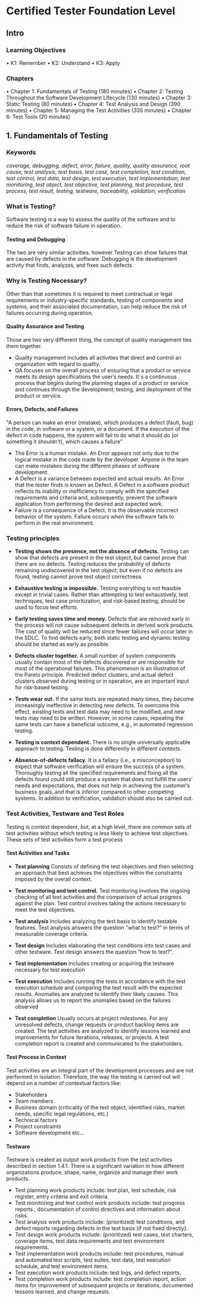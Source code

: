 # Certified Tester Foundation Level

## Intro

### Learning Objectives

• K1: Remember
• K2: Understand
• K3: Apply

### Chapters

• Chapter 1: Fundamentals of Testing (180 minutes)
• Chapter 2: Testing Throughout the Software Development Lifecycle (130 minutes)
• Chapter 3: Static Testing (80 minutes)
• Chapter 4: Test Analysis and Design (390 minutes)
• Chapter 5: Managing the Test Activities (335 minutes)
• Chapter 6: Test Tools (20 minutes)

## 1. Fundamentals of Testing

### Keywords

*coverage, debugging, defect, error, failure, quality, quality* *assurance, root cause, test analysis, test basis,*
*test case, test completion, test condition, test control, test* *data, test design, test execution, test*
*implementation, test monitoring, test object, test objective,* *test planning, test procedure, test process, test*
*result, testing, testware, traceability, validation, verification*

### What is Testing?

Software testing is a way to assess the quality of the
software and to reduce the risk of software failure in operation.

#### Testing and Debugging

The two are very similar activities. however Testing can show failures that are caused by defects in the
software. Debugging is the development activity that finds, analyzes, and fixes such defects.

### Why is Testing Necessary?

Other than that sometimes it is required to meet contractual or legal requirements or industry-specific standards, testing of components and systems, and their associated documentation, can help reduce the risk of failures occurring during operation.

#### Quality Assurance and Testing

Those are two very diffierent thing, the concept of quality management ties them together.

- Quality management includes all activities that direct and control an organization with regard to quality.
- QA focuses on the overall process of ensuring that a product or service meets its design specifications the user’s needs. It´s a continuous process that begins during the planning stages of a product or service and continues through the development, testing, and deployment of the product or service.

#### Errors, Defects, and Failures

"A person can make an error (mistake), which produces a defect (fault, bug) in the code, in software or a system, or a document. If the execution of the defect in code happens, the system will fail to do what it should do (or something it shouldn’t), which causes a failure"

- The Error is a human mistake. An Error appears not only due to the logical mistake in the code made by the developer. Anyone in the team can make mistakes during the different phases of software development.
- A Defect is a variance between expected and actual results. An Error that the tester finds is known as Defect. A Defect in a software product reflects its inability or inefficiency to comply with the specified requirements and criteria and, subsequently, prevent the software application from performing the desired and expected work.
- Failure is a consequence of a Defect. It is the observable incorrect behavior of the system. Failure occurs when the software fails to perform in the real environment.

### Testing principles

- **Testing shows the presence, not the absence of defects.**
 Testing can show that defects are present in the test object, but cannot prove that there are no defects. Testing reduces the probability of defects remaining undiscovered in the test object, but even if no defects are found, testing cannot prove test object correctness.

- **Exhaustive testing is impossible.**
Testing everything is not feasible except in trivial cases. Rather than attempting to test exhaustively, test techniques, test case prioritization, and risk-based testing, should be used to focus test efforts.

- **Early testing saves time and money.**
Defects that are removed early in the process will not cause
subsequent defects in derived work products. The cost of quality will be reduced since fewer failures will occur later in the SDLC. To find defects early, both static testing and dynamic testing should be started as early as possible.

- **Defects cluster together.**
A small number of system components usually contain most of the defects discovered or are responsible for most of the operational failures. This phenomenon is an illustration of the Pareto principle. Predicted defect clusters, and actual defect clusters observed during testing or in operation, are an important input for risk-based testing.

- **Tests wear out.**
If the same tests are repeated many times, they become increasingly ineffective in
detecting new defects. To overcome this effect, existing tests and test data may need to be modified, and new tests may need to be written. However, in some cases, repeating the same tests can have a beneficial outcome, e.g., in automated regression testing.

- **Testing is context dependent.**
There is no single universally applicable approach to testing. Testing is done differently in different contexts.

- **Absence-of-defects fallacy.**
It is a fallacy (i.e., a misconception) to expect that software verification will ensure the success of a system. Thoroughly testing all the specified requirements and fixing all the defects found could still produce a system that does not fulfill the users’ needs and expectations, that
does not help in achieving the customer’s business goals, and that is inferior compared to other competing systems. In addition to verification, validation should also be carried out.

### Test Activities, Testware and Test Roles

Testing is context dependent, but, at a high level, there are common sets of test activities without which
testing is less likely to achieve test objectives. These sets of test activities form a test process

#### Test Activities and Tasks

- **Test planning**
Consists of defining the test objectives and then selecting an approach that best achieves
the objectives within the constraints imposed by the overall context.

- **Test monitoring and test control.**
Test monitoring involves the ongoing checking of all test activities and
the comparison of actual progress against the plan. Test control involves taking the actions necessary to
meet the test objectives.

- **Test analysis**
Includes analyzing the test basis to identify testable features. Test analysis answers the question “what to test?” in terms of measurable coverage criteria.

- **Test design**
Includes elaborating the test conditions into test cases and other testware.  Test design answers the question “how to test?”.

- **Test implementation**
Includes creating or acquiring the testware necessary for test execution

- **Test execution**
Includes running the tests in accordance with the test execution schedule and comparing the test result with the expected results. Anomalies are analyzed to identify their likely causes. This analysis allows us to report the anomalies based on the failures observed

- **Test completion**
Usually occurs at project milestones. For any unresolved defects, change requests or product backlog items are created. The test activities are analyzed to identify lessons learned and improvements for future iterations, releases, or projects. A test completion report is created and communicated to the stakeholders.

#### Test Process in Context

Test activities are an integral part of the development processes and are not performed in isolation. Therefore, the way the testing is carried out will depend on a number of contextual factors like:

- Stakeholders
- Team members
- Business domain (criticality of the test object, identified risks, market needs, specific legal
regulations, etc.)
- Technical factors
- Project constraints
- Software development
etc...

#### Testware

Testware is created as output work products from the test activities described in section 1.4.1. There is a
significant variation in how different organizations produce, shape, name, organize and manage their work products.

- Test planning work products include: test plan, test schedule, risk register, entry criteria and exit criteria.
- Test monitoring and test control work products include: test progress reports , documentation of control directives and information about risks.
- Test analysis work products include: (prioritized) test conditions, and defect reports regarding defects in the test basis (if not fixed directly).
- Test design work products include: (prioritized) test cases, test charters, coverage items, test data requirements and test environment requirements.
- Test implementation work products include: test procedures, manual and automated test scripts, test suites, test data, test execution schedule, and test environment items.
- Test execution work products include: test logs, and defect reports.
- Test completion work products include: test completion report, action items for improvement of subsequent projects or iterations, documented lessons learned, and change requests.

